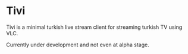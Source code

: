 # Tivi
Tivi is a minimal turkish live stream client for streaming turkish TV using VLC. <br/>

Currently under development and not even at alpha stage.